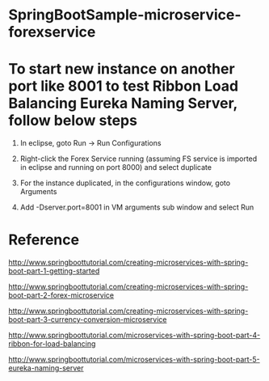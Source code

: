 # SpringBootSample-microservice-forexservice

# To start new instance on another port like 8001 to test Ribbon Load Balancing Eureka Naming Server, follow below steps

1. In eclipse, goto Run -> Run Configurations

2. Right-click the Forex Service running (assuming FS service is imported in eclipse and running on port 8000) and select duplicate

3. For the instance duplicated, in the configurations window, goto Arguments

4. Add -Dserver.port=8001 in VM arguments sub window and select Run

# Reference

http://www.springboottutorial.com/creating-microservices-with-spring-boot-part-1-getting-started

http://www.springboottutorial.com/creating-microservices-with-spring-boot-part-2-forex-microservice

http://www.springboottutorial.com/creating-microservices-with-spring-boot-part-3-currency-conversion-microservice

http://www.springboottutorial.com/microservices-with-spring-boot-part-4-ribbon-for-load-balancing

http://www.springboottutorial.com/microservices-with-spring-boot-part-5-eureka-naming-server
